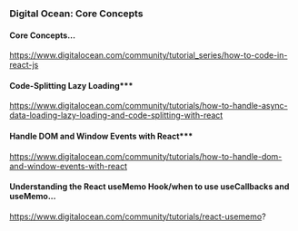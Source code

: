 ### Digital Ocean: Core Concepts

#### Core Concepts...

https://www.digitalocean.com/community/tutorial_series/how-to-code-in-react-js

#### Code-Splitting Lazy Loading\*\*\*

https://www.digitalocean.com/community/tutorials/how-to-handle-async-data-loading-lazy-loading-and-code-splitting-with-react

#### Handle DOM and Window Events with React\*\*\*

https://www.digitalocean.com/community/tutorials/how-to-handle-dom-and-window-events-with-react

#### Understanding the React useMemo Hook/when to use useCallbacks and useMemo...

https://www.digitalocean.com/community/tutorials/react-usememo?
